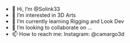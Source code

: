 - 👋 Hi, I’m @Solink33
- 👀 I’m interested in 3D Arts
- 🌱 I’m currently learning Rigging and Look Dev
- 💞️ I’m looking to collaborate on ...
- 📫 How to reach me: Instagram: @camargo3d

<!---
Solink33/Solink33 is a ✨ special ✨ repository because its `README.md` (this file) appears on your GitHub profile.
You can click the Preview link to take a look at your changes.
--->
